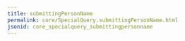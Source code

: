 ```yaml
---
title: submittingPersonName
permalink: core/SpecialQuery.submittingPersonName.html
jsonid: core_specialquery_submittingpersonname
---
```


